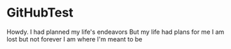 # GitHubTest

Howdy. 
I had planned my life's endeavors
But my life had plans for me
I am lost but not forever
I am where I'm meant to be
